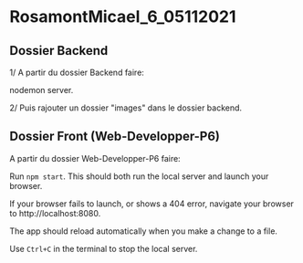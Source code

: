 # RosamontMicael_6_05112021

## Dossier Backend  ##
1/ A partir du dossier Backend faire: 

nodemon server.

2/ Puis rajouter un dossier "images" dans le dossier backend.

## Dossier Front (Web-Developper-P6)  ##
A partir du dossier Web-Developper-P6 faire: 

Run `npm start`. This should both run the local server and launch your browser.

If your browser fails to launch, or shows a 404 error, navigate your browser to http://localhost:8080.

The app should reload automatically when you make a change to a file.

Use `Ctrl+C` in the terminal to stop the local server.